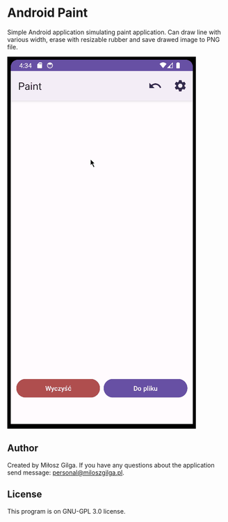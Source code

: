 # Android Paint

Simple Android application simulating paint application. Can draw line with various width, erase
with resizable rubber and save drawed image to PNG file.

<img src=".github/android-paint.gif"/>

## Author
Created by Miłosz Gilga. If you have any questions about the application send message: personal@miloszgilga.pl.

## License
This program is on GNU-GPL 3.0 license.